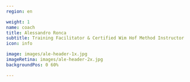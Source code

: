 ```yaml
---
region: en

weight: 1
name: coach
title: Alessandro Ronca
subtitle: Training Facilitator & Certified Wim Hof Method Instructor
icon: info

image: images/ale-header-1x.jpg
imageRetina: images/ale-header-2x.jpg
backgroundPos: 0 60%

---
```

<!-- 1-on-1 -->
<!-- Alessandro Ronca -->
<!-- Certified Wim&nbsp;Hof Method&nbsp;Instructor<span class="db">&amp;&nbsp;1&#8209;on&#8209;1 Training&nbsp;Facilitator</span> -->

<!-- style="background-image: no-repeat center 66%;" -->

